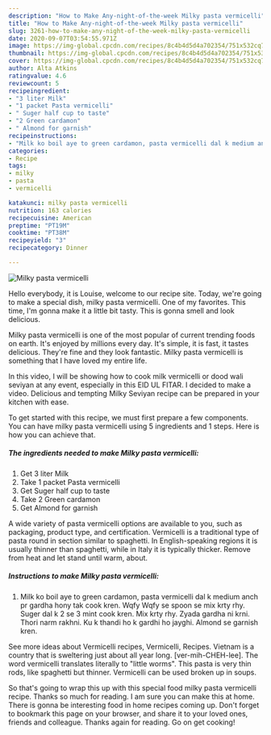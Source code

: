 ```yaml
---
description: "How to Make Any-night-of-the-week Milky pasta vermicelli"
title: "How to Make Any-night-of-the-week Milky pasta vermicelli"
slug: 3261-how-to-make-any-night-of-the-week-milky-pasta-vermicelli
date: 2020-09-07T03:54:55.971Z
image: https://img-global.cpcdn.com/recipes/8c4b4d5d4a702354/751x532cq70/milky-pasta-vermicelli-recipe-main-photo.jpg
thumbnail: https://img-global.cpcdn.com/recipes/8c4b4d5d4a702354/751x532cq70/milky-pasta-vermicelli-recipe-main-photo.jpg
cover: https://img-global.cpcdn.com/recipes/8c4b4d5d4a702354/751x532cq70/milky-pasta-vermicelli-recipe-main-photo.jpg
author: Alta Atkins
ratingvalue: 4.6
reviewcount: 5
recipeingredient:
- "3 liter Milk"
- "1 packet Pasta vermicelli"
- " Suger half cup to taste"
- "2 Green cardamon"
- " Almond for garnish"
recipeinstructions:
- "Milk ko boil aye to green cardamon, pasta vermicelli dal k medium anch pr gardha hony tak cook kren. Wqfy Wqfy se spoon se mix krty rhy. Suger dal k 2 se 3 mint cook kren. Mix krty rhy. Zyada gardha ni krni. Thori narm rakhni. Ku k thandi ho k gardhi ho jayghi. Almond se garnish kren."
categories:
- Recipe
tags:
- milky
- pasta
- vermicelli

katakunci: milky pasta vermicelli 
nutrition: 163 calories
recipecuisine: American
preptime: "PT19M"
cooktime: "PT38M"
recipeyield: "3"
recipecategory: Dinner

---
```



![Milky pasta vermicelli](https://img-global.cpcdn.com/recipes/8c4b4d5d4a702354/751x532cq70/milky-pasta-vermicelli-recipe-main-photo.jpg)

Hello everybody, it is Louise, welcome to our recipe site. Today, we're going to make a special dish, milky pasta vermicelli. One of my favorites. This time, I'm gonna make it a little bit tasty. This is gonna smell and look delicious.

Milky pasta vermicelli is one of the most popular of current trending foods on earth. It's enjoyed by millions every day. It's simple, it is fast, it tastes delicious. They're fine and they look fantastic. Milky pasta vermicelli is something that I have loved my entire life.

In this video, I will be showing how to cook milk vermicelli or dood wali seviyan at any event, especially in this EID UL FITAR. I decided to make a video. Delicious and tempting Milky Seviyan recipe can be prepared in your kitchen with ease.


To get started with this recipe, we must first prepare a few components. You can have milky pasta vermicelli using 5 ingredients and 1 steps. Here is how you can achieve that.

<!--inarticleads1-->

##### The ingredients needed to make Milky pasta vermicelli:

1. Get 3 liter Milk
1. Take 1 packet Pasta vermicelli
1. Get  Suger half cup to taste
1. Take 2 Green cardamon
1. Get  Almond for garnish


A wide variety of pasta vermicelli options are available to you, such as packaging, product type, and certification. Vermicelli is a traditional type of pasta round in section similar to spaghetti. In English-speaking regions it is usually thinner than spaghetti, while in Italy it is typically thicker. Remove from heat and let stand until warm, about. 

<!--inarticleads2-->

##### Instructions to make Milky pasta vermicelli:

1. Milk ko boil aye to green cardamon, pasta vermicelli dal k medium anch pr gardha hony tak cook kren. Wqfy Wqfy se spoon se mix krty rhy. Suger dal k 2 se 3 mint cook kren. Mix krty rhy. Zyada gardha ni krni. Thori narm rakhni. Ku k thandi ho k gardhi ho jayghi. Almond se garnish kren.


See more ideas about Vermicelli recipes, Vermicelli, Recipes. Vietnam is a country that is sweltering just about all year long. [ver-mih-CHEH-lee]. The word vermicelli translates literally to &#34;little worms&#34;. This pasta is very thin rods, like spaghetti but thinner. Vermicelli can be used broken up in soups. 

So that's going to wrap this up with this special food milky pasta vermicelli recipe. Thanks so much for reading. I am sure you can make this at home. There is gonna be interesting food in home recipes coming up. Don't forget to bookmark this page on your browser, and share it to your loved ones, friends and colleague. Thanks again for reading. Go on get cooking!
